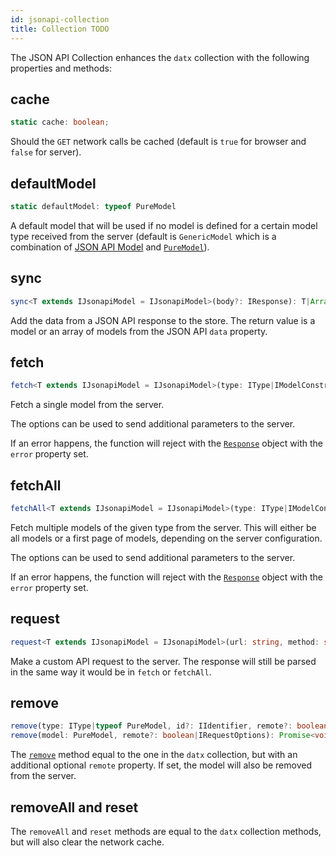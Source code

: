 ```yaml
---
id: jsonapi-collection
title: Collection TODO
---
```


The JSON API Collection enhances the `datx` collection with the following properties and methods:

## cache

```typescript
static cache: boolean;
```

Should the `GET` network calls be cached (default is `true` for browser and `false` for server).

## defaultModel

```typescript
static defaultModel: typeof PureModel
```

A default model that will be used if no model is defined for a certain model type received from the server (default is `GenericModel` which is a combination of [JSON API Model](jsonapi-model) and [`PureModel`](../api-reference/pure-model)).

## sync

```typescript
sync<T extends IJsonapiModel = IJsonapiModel>(body?: IResponse): T|Array<T>|null;
```

Add the data from a JSON API response to the store. The return value is a model or an array of models from the JSON API `data` property.

## fetch

```typescript
fetch<T extends IJsonapiModel = IJsonapiModel>(type: IType|IModelConstructor<T>, id: number|string, options?: IRequestOptions): Promise<Response<T>>;
```

Fetch a single model from the server.

The options can be used to send additional parameters to the server.

If an error happens, the function will reject with the [`Response`](jsonapi-response) object with the `error` property set.

## fetchAll

```typescript
fetchAll<T extends IJsonapiModel = IJsonapiModel>(type: IType|IModelConstructor<T>, options?: IRequestOptions): Promise<Response<T>>
```

Fetch multiple models of the given type from the server. This will either be all models or a first page of models, depending on the server configuration.

The options can be used to send additional parameters to the server.

If an error happens, the function will reject with the [`Response`](jsonapi-response) object with the `error` property set.

## request

```typescript
request<T extends IJsonapiModel = IJsonapiModel>(url: string, method: string = 'GET', data?: object, options?: IRequestOptions): Promise<Response<T>>;
```

Make a custom API request to the server. The response will still be parsed in the same way it would be in `fetch` or `fetchAll`.

## remove

```typescript
remove(type: IType|typeof PureModel, id?: IIdentifier, remote?: boolean|IRequestOptions): Promise<void>;
remove(model: PureModel, remote?: boolean|IRequestOptions): Promise<void>;
```

The [`remove`](../api-reference/collection#remove) method equal to the one in the `datx` collection, but with an additional optional `remote` property. If set, the model will also be removed from the server.

## removeAll and reset

The `removeAll` and `reset` methods are equal to the `datx` collection methods, but will also clear the network cache.
